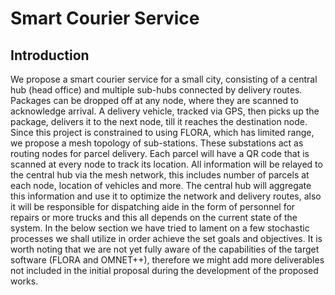 # Smart Courier Service
## Introduction
We propose a smart courier service for a small city, consisting of a central hub (head office) and
multiple sub-hubs connected by delivery routes. Packages can be dropped off at any node, where
they are scanned to acknowledge arrival. A delivery vehicle, tracked via GPS, then picks up
the package, delivers it to the next node, till it reaches the destination node. Since this project is
constrained to using FLORA, which has limited range, we propose a mesh topology of sub-stations.
These substations act as routing nodes for parcel delivery. Each parcel will have a QR code that
is scanned at every node to track its location. All information will be relayed to the central hub
via the mesh network, this includes number of parcels at each node, location of vehicles and more.
The central hub will aggregate this information and use it to optimize the network and delivery
routes, also it will be responsible for dispatching aide in the form of personnel for repairs or more
trucks and this all depends on the current state of the system.
In the below section we have tried to lament on a few stochastic processes we shall utilize in
order achieve the set goals and objectives. It is worth noting that we are not yet fully aware of
the capabilities of the target software (FLORA and OMNET++), therefore we might add more
deliverables not included in the initial proposal during the development of the proposed works.
